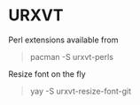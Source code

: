 # URXVT

Perl extensions available from
> pacman -S urxvt-perls

Resize font on the fly
> yay -S urxvt-resize-font-git
